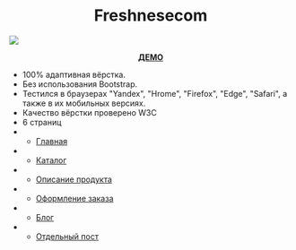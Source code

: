 <h1 align="center">Freshnesecom</h1>
<img src="https://github.com/sergeybespyatov/freshnesecom/blob/main/screenshot.png">
<p align="center"><strong><a href="https://sergeybespyatov.github.io/freshnesecom/" target="_blank">ДЕМО</a></strong></p>

- 100% адаптивная вёрстка.
- Без использования Bootstrap.
- Тестился в браузерах "Yandex", "Hrome", "Firefox", "Edge", "Safari", а также в их мобильных версиях.
- Качество вёрстки проверено W3C
- 6 страниц
- - [Главная](https://sergeybespyatov.github.io/freshnesecom/home.html)
- - [Каталог](https://sergeybespyatov.github.io/freshnesecom/category_list.html)
- - [Описание продукта](https://sergeybespyatov.github.io/freshnesecom/product-tetail.html)
- - [Оформление заказа](https://sergeybespyatov.github.io/freshnesecom/сheckout.html)
- - [Блог](https://sergeybespyatov.github.io/freshnesecom/blog.html)
- - [Отдельный пост](https://sergeybespyatov.github.io/freshnesecom/entry.html)

